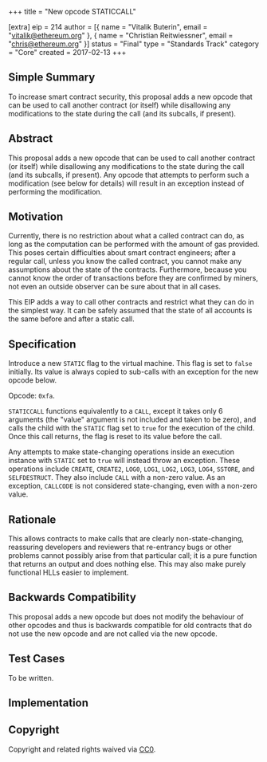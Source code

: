 +++
title = "New opcode STATICCALL"

[extra]
eip = 214
author = [{ name = "Vitalik Buterin", email = "vitalik@ethereum.org" }, { name = "Christian Reitwiessner", email = "chris@ethereum.org" }]
status = "Final"
type = "Standards Track"
category = "Core"
created = 2017-02-13
+++

## Simple Summary

To increase smart contract security, this proposal adds a new opcode that can be used to call another contract (or itself) while disallowing any modifications to the state during the call (and its subcalls, if present).

## Abstract

This proposal adds a new opcode that can be used to call another contract (or itself) while disallowing any modifications to the state during the call (and its subcalls, if present). Any opcode that attempts to perform such a modification (see below for details) will result in an exception instead of performing the modification.

## Motivation

Currently, there is no restriction about what a called contract can do, as long as the computation can be performed with the amount of gas provided. This poses certain difficulties about smart contract engineers; after a regular call, unless you know the called contract, you cannot make any assumptions about the state of the contracts. Furthermore, because you cannot know the order of transactions before they are confirmed by miners, not even an outside observer can be sure about that in all cases.

This EIP adds a way to call other contracts and restrict what they can do in the simplest way. It can be safely assumed that the state of all accounts is the same before and after a static call.

## Specification

Introduce a new `STATIC` flag to the virtual machine. This flag is set to `false` initially. Its value is always copied to sub-calls with an exception for the new opcode below.

Opcode: `0xfa`.

`STATICCALL` functions equivalently to a `CALL`, except it takes only 6 arguments (the "value" argument is not included and taken to be zero), and calls the child with the `STATIC` flag set to `true` for the execution of the child. Once this call returns, the flag is reset to its value before the call.

Any attempts to make state-changing operations inside an execution instance with `STATIC` set to `true` will instead throw an exception. These operations include `CREATE`, `CREATE2`, `LOG0`, `LOG1`, `LOG2`, `LOG3`, `LOG4`, `SSTORE`, and `SELFDESTRUCT`. They also include `CALL` with a non-zero value. As an exception, `CALLCODE` is not considered state-changing, even with a non-zero value.

## Rationale

This allows contracts to make calls that are clearly non-state-changing, reassuring developers and reviewers that re-entrancy bugs or other problems cannot possibly arise from that particular call; it is a pure function that returns an output and does nothing else. This may also make purely functional HLLs easier to implement.

## Backwards Compatibility

This proposal adds a new opcode but does not modify the behaviour of other opcodes and thus is backwards compatible for old contracts that do not use the new opcode and are not called via the new opcode.

## Test Cases

To be written.

## Implementation

## Copyright

Copyright and related rights waived via [CC0](https://creativecommons.org/publicdomain/zero/1.0/).

